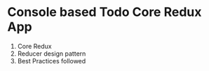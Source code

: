 # Console based Todo Core Redux App 
1) Core Redux 
2) Reducer design pattern 
3) Best Practices followed